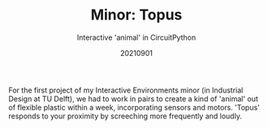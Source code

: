 ﻿---
{
  "title": "Minor: Topus",
  "subtitle": "Interactive 'animal' in CircuitPython",
  "image": "/portfolio/minor_topus.png",
  "tags": [
    "in a team",
    "programming",
    "university"
  ],
  "links": [
    {
      "text": "Video",
      "href": "https://youtu.be/sB_sASpDmLU"
    }
  ],
  "date": "20210901"
}
---

For the first project of my Interactive Environments minor (in Industrial Design at TU Delft), we had to work in pairs to create a kind of 'animal' out of flexible plastic within a week, incorporating sensors and motors.
'Topus' responds to your proximity by screeching more frequently and loudly.
